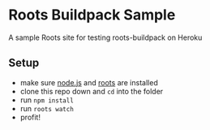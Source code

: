 Roots Buildpack Sample
======================

A sample Roots site for testing roots-buildpack on Heroku

## Setup

- make sure [node.js](http://nodejs.org) and [roots](http://roots.cx) are installed
- clone this repo down and `cd` into the folder
- run `npm install`
- run `roots watch`
- profit!
